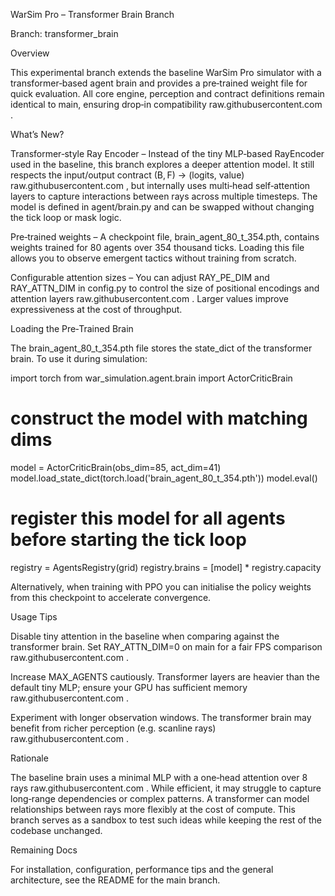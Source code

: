 WarSim Pro – Transformer Brain Branch

Branch: transformer_brain

Overview

This experimental branch extends the baseline WarSim Pro simulator with a transformer‑based agent brain and provides a pre‑trained weight file for quick evaluation. All core engine, perception and contract definitions remain identical to main, ensuring drop‑in compatibility
raw.githubusercontent.com
.

What’s New?

Transformer‑style Ray Encoder – Instead of the tiny MLP‑based RayEncoder used in the baseline, this branch explores a deeper attention model. It still respects the input/output contract (B, F) → (logits, value)
raw.githubusercontent.com
, but internally uses multi‑head self‑attention layers to capture interactions between rays across multiple timesteps. The model is defined in agent/brain.py and can be swapped without changing the tick loop or mask logic.

Pre‑trained weights – A checkpoint file, brain_agent_80_t_354.pth, contains weights trained for 80 agents over 354 thousand ticks. Loading this file allows you to observe emergent tactics without training from scratch.

Configurable attention sizes – You can adjust RAY_PE_DIM and RAY_ATTN_DIM in config.py to control the size of positional encodings and attention layers
raw.githubusercontent.com
. Larger values improve expressiveness at the cost of throughput.

Loading the Pre‑Trained Brain

The brain_agent_80_t_354.pth file stores the state_dict of the transformer brain. To use it during simulation:

import torch
from war_simulation.agent.brain import ActorCriticBrain

# construct the model with matching dims
model = ActorCriticBrain(obs_dim=85, act_dim=41)
model.load_state_dict(torch.load('brain_agent_80_t_354.pth'))
model.eval()

# register this model for all agents before starting the tick loop
registry = AgentsRegistry(grid)
registry.brains = [model] * registry.capacity


Alternatively, when training with PPO you can initialise the policy weights from this checkpoint to accelerate convergence.

Usage Tips

Disable tiny attention in the baseline when comparing against the transformer brain. Set RAY_ATTN_DIM=0 on main for a fair FPS comparison
raw.githubusercontent.com
.

Increase MAX_AGENTS cautiously. Transformer layers are heavier than the default tiny MLP; ensure your GPU has sufficient memory
raw.githubusercontent.com
.

Experiment with longer observation windows. The transformer brain may benefit from richer perception (e.g. scanline rays)
raw.githubusercontent.com
.

Rationale

The baseline brain uses a minimal MLP with a one‑head attention over 8 rays
raw.githubusercontent.com
. While efficient, it may struggle to capture long‑range dependencies or complex patterns. A transformer can model relationships between rays more flexibly at the cost of compute. This branch serves as a sandbox to test such ideas while keeping the rest of the codebase unchanged.

Remaining Docs

For installation, configuration, performance tips and the general architecture, see the README for the main branch.
